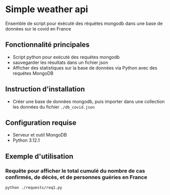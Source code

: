 # Simple weather api
Ensemble de script pour éxécuté des réquètes mongodb dans une base de données sur le covid en France

## Fonctionnalité principales
- Script python pour exécuté des requétes mongodb
- sauvegarder les résultats dans un fichier json
- Afficher des statistiques sur la base de données via Python avec des requétes MongoDB

## Instruction d'installation
- Créer une base de données mongodb, puis importer dans une collection les données du fichier `./db_covid.json`

## Configuration requise
- Serveur et outil MongoDB
- Python 3.12.1

## Exemple d'utilisation

### Requête pour afficher le total cumulé du nombre de cas confirmés, de décès, et de personnes guéries en France

`python ./requests/req1.py`